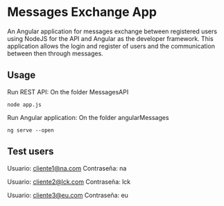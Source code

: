 # Messages Exchange App

An Angular application for messages exchange between registered users using NodeJS for the API and Angular as the developer framework. This application allows the login and register of users and the communication between then through messages.

## Usage

Run REST API: On the folder MessagesAPI
```
node app.js
```

Run Angular application: On the folder angularMessages
```
ng serve --open
```

## Test users

Usuario: cliente1@na.com
Contraseña: na

Usuario: cliente2@lck.com
Contraseña: lck

Usuario: cliente3@eu.com
Contraseña: eu
